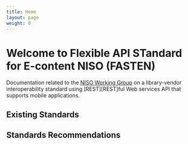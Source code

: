```yaml
---
title: Home
layout: page
weight: 0
---
```


# Welcome to Flexible API STandard for E-content NISO (FASTEN) 

Documentation related to the [NISO Working Group](http://www.niso.org/standards-committees/fasten)
on a library-vendor interoperability standard using [REST][REST]ful Web services 
API that supports mobile applications. 


## Existing Standards


## Standards Recommendations
